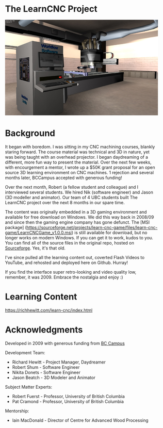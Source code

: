 # The LearnCNC Project
![LearnCNC screenshot 1](https://github.com/richhewitt/learn-cnc/blob/main/screenshots/LearnCNC1.jpg)

# Background
It began with boredom.  I was sitting in my CNC machining courses, blankly staring forward.  The course material was technical and 3D in nature, yet was being taught with an overhead projector.  I began daydreaming of a different, more fun way to present the material.  Over the next few weeks, with encourgement a mentor, I wrote up a $50K grant proposal for an open source 3D learning environment on CNC machines.  1 rejection and several months later, BCCampus accepted with generous funding!

Over the next month, Robert (a fellow student and colleague) and I interviewed several students.  We hired Nik (software engineer) and Jason (3D modeller and animator).  Our team of 4 UBC students built The LearnCNC project over the next 8 months in our spare time.

The content was originally embedded in a 3D gaming environment and available for free download on Windows.  We did this way back in 2008/09 and since then the gaming engine company has gone defunct.  The [MSI package] (https://sourceforge.net/projects/learn-cnc-game/files/learn-cnc-game/LearnCNCGame_v1.0.0.msi) is still available for download, but no longer works on modern Windows.  If you can get it to work, kudos to you.  You can find all of the source files in the original repo, hosted on [Sourceforge](https://sourceforge.net/projects/learn-cnc-game/).  Yes, it's that old.

I've since pulled all the learning content out, coverted Flash Videos to YouTube, and rehosted and deployed here on Github.  Hurray!

If you find the interface super retro-looking and video quality low, remember, it was 2009.  Embrace the nostalgia and enjoy :)

# Learning Content
https://richhewitt.com/learn-cnc/index.html

# Acknowledgments 
Developed in 2009 with generous funding from [BC Campus](https://bccampus.ca/)

Development Team:
- Richard Hewitt - Project Manager, Daydreamer
- Robert Shum - Software Engineer
- Nikita Donets - Software Engineer
- Jason Beatch - 3D Modeler and Animator

Subject Matter Experts:
- Robert Fuerst - Professor, University of British Columbia
- Pat Cramond - Professor, University of British Columbia

Mentorship:
- Iain MacDonald - Director of Centre for Advanced Wood Processing


